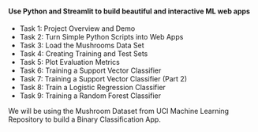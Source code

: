 #### Use Python and Streamlit to build beautiful and interactive ML web apps
* Task 1: Project Overview and Demo
* Task 2: Turn Simple Python Scripts into Web Apps
* Task 3: Load the Mushrooms Data Set
* Task 4: Creating Training and Test Sets
* Task 5: Plot Evaluation Metrics
* Task 6: Training a Support Vector Classifier
* Task 7: Training a Support Vector Classifier (Part 2)
* Task 8: Train a Logistic Regression Classifier
* Task 9: Training a Random Forest Classifier




We will be using the Mushroom Dataset from UCI Machine Learning Repository to build a Binary Classification App.